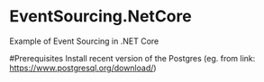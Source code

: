 # EventSourcing.NetCore
Example of Event Sourcing in .NET Core

#Prerequisites
Install recent version of the Postgres (eg. from link: https://www.postgresql.org/download/)
